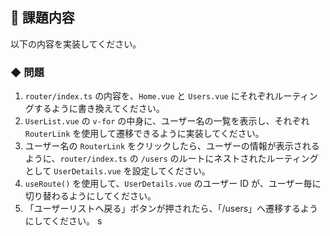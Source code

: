 ## 📝 課題内容

以下の内容を実装してください。

### ◆ 問題

1. `router/index.ts` の内容を、`Home.vue` と `Users.vue` にそれぞれルーティングするように書き換えてください。
2. `UserList.vue` の `v-for` の中身に、ユーザー名の一覧を表示し、それぞれ `RouterLink` を使用して遷移できるように実装してください。
3. ユーザー名の `RouterLink` をクリックしたら、ユーザーの情報が表示されるように、`router/index.ts` の `/users` のルートにネストされたルーティングとして `UserDetails.vue` を設定してください。
4. `useRoute()` を使用して、`UserDetails.vue` のユーザー ID が、ユーザー毎に切り替わるようにしてください。
5. 「ユーザーリストへ戻る」ボタンが押されたら、「/users」へ遷移するようにしてください。
   s
